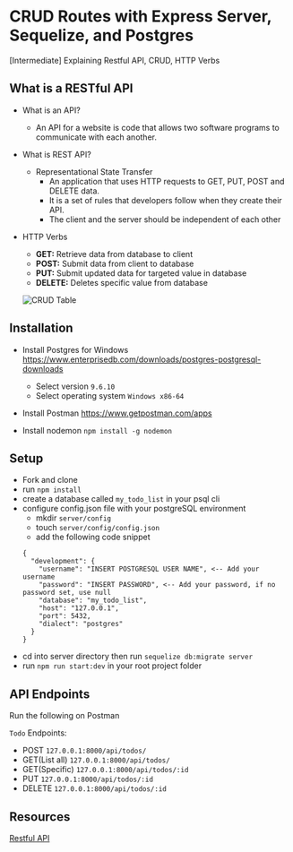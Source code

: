 # CRUD Routes with Express Server, Sequelize, and Postgres
[Intermediate] Explaining Restful API, CRUD, HTTP Verbs

## What is a RESTful API
- What is an API?
  - An API for a website is code that allows two software programs to communicate with each another.
- What is REST API?
  - Representational State Transfer
    - An application that uses HTTP requests to GET, PUT, POST and DELETE data.
    - It is a set of rules that developers follow when they create their API. 
    - The client and the server should be independent of each other
- HTTP Verbs
  - **GET:** Retrieve data from database to client 
  - **POST:** Submit data from client to database
  - **PUT:** Submit updated data for targeted value in database
  - **DELETE:** Deletes specific value from database
  
  ![CRUD Table](https://i.imgur.com/cudjq5X.jpg?2)


## Installation
- Install Postgres for Windows https://www.enterprisedb.com/downloads/postgres-postgresql-downloads
  - Select version `9.6.10`
  - Select operating system `Windows x86-64`
  
- Install Postman https://www.getpostman.com/apps

- Install nodemon `npm install -g nodemon`

## Setup
- Fork and clone 
- run `npm install`
- create a database called `my_todo_list` in your psql cli
- configure config.json file with your postgreSQL environment
  - mkdir `server/config`
  - touch `server/config/config.json`
  - add the following code snippet
  ```
  {
    "development": {
      "username": "INSERT POSTGRESQL USER NAME", <-- Add your username
      "password": "INSERT PASSWORD", <-- Add your password, if no password set, use null
      "database": "my_todo_list",
      "host": "127.0.0.1",
      "port": 5432,
      "dialect": "postgres"
    }
  }
  ```
- cd into server directory then run `sequelize db:migrate server`
- run `npm run start:dev` in your root project folder

## API Endpoints
Run the following on Postman

`Todo` Endpoints:
- POST `127.0.0.1:8000/api/todos/`
- GET(List all) `127.0.0.1:8000/api/todos/`
- GET(Specific) `127.0.0.1:8000/api/todos/:id`
- PUT `127.0.0.1:8000/api/todos/:id`
- DELETE `127.0.0.1:8000/api/todos/:id`

## Resources
[Restful API](https://searchmicroservices.techtarget.com/definition/RESTful-API)
